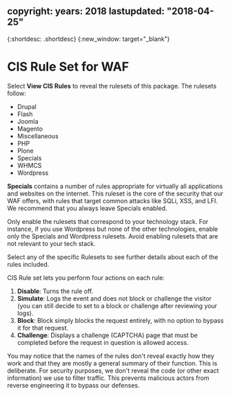 copyright:
  years: 2018
lastupdated: "2018-04-25"
---

{:shortdesc: .shortdesc}
{:new_window: target="_blank"}



# CIS Rule Set for WAF

Select **View CIS Rules** to reveal the rulesets of this package. The rulesets follow:

* Drupal
* Flash
* Joomla
* Magento
* Miscellaneous
* PHP
* Plone
* Specials
* WHMCS
* Wordpress

**Specials** contains a number of rules appropriate for virtually all applications and websites on the internet. This ruleset is the core of the security that our WAF offers, with rules that target common attacks like SQLi, XSS, and LFI. We recommend that you always leave Specials enabled.

Only enable the rulesets that correspond to your technology stack. For instance, if you use Wordpress but none of the other technologies, enable only the Specials and Wordpress rulesets. Avoid enabling rulesets that are not relevant to your tech stack.

Select any of the specific Rulesets to see further details about each of the rules included.

CIS Rule set lets you perform four actions on each rule:
1. **Disable**: Turns the rule off.
2. **Simulate**: Logs the event and does not block or challenge the visitor (you can still decide to set to a block or challenge after reviewing your logs).
3. **Block**: Block simply blocks the request entirely, with no option to bypass it for that request.
4. **Challenge**: Displays a challenge (CAPTCHA) page that must be completed before the request in question is allowed access.

You may notice that the names of the rules don't reveal exactly how they work and that they are mostly a general summary of their function. This is deliberate.  For security purposes, we don't reveal the code (or other exact information) we use to filter traffic. This prevents malicious actors from reverse engineering it to bypass our defenses. 
